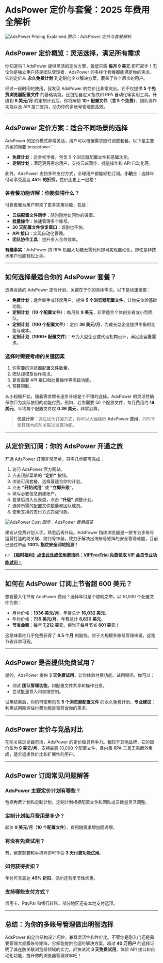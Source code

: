 # AdsPower 定价与套餐：2025 年费用全解析

![AdsPower Pricing Explained](https://198301.xyz/img/864673963283335.webp)
*图示：AdsPower 定价与套餐解析*

## AdsPower 定价概览：灵活选择，满足所有需求

你知道吗？AdsPower 提供灵活的定价方案，最低只需 **每月 9 美元** 即可起步！无论你是独立用户还是团队管理者，AdsPower 的多样化套餐都能满足你的需求。它的定价从 **永久免费计划** 到定制化企业解决方案，覆盖了各个层次的用户。

经过一段时间的使用，我发现 AdsPower 的性价比非常突出。它不仅提供 **5 个免费浏览器配置文件** 的基础功能，还包括自定义指纹和 RPA 自动化等实用工具。升级到 **9 美元/月** 的定制计划后，你将解锁 **10+ 配置文件（含 5 个免费）**、团队协作功能以及 API 接口支持，助力你的多账号管理更高效。

---

## AdsPower 定价方案：适合不同场景的选择

AdsPower 的定价模式非常灵活，用户可以根据需求随时调整套餐。以下是主要方案的简要 breakdown：

- **免费计划**：适合初学者，包含 5 个浏览器配置文件和基础功能。
- **定制计划**：满足更高需求用户，支持云端同步、批量操作和 API 自动化等。

此外，AdsPower 支持多种支付方式，全球用户都能轻松订阅。**小贴士**：选择年付可享受高达 **45% 的折扣**，性价比更上一层楼！

### 各套餐功能详解：你能获得什么？

付费套餐为用户带来了更多实用功能，包括：

- **云端配置文件同步**：随时随地访问你的设置。
- **批量操作**：快速管理多个账号。
- **30 天配置文件恢复窗口**：误删也不怕。
- **API 接口**：实现自动化管理。
- **团队协作工具**：提升多人合作效率。

**有趣事实**：AdsPower 的 RPA 机器人功能无需代码即可实现自动化，即使是非技术用户也能轻松上手。

---

## 如何选择最适合你的 AdsPower 套餐？

选择合适的 AdsPower 定价计划，关键在于你的具体需求。以下是快速指南：

- **免费计划**：适合新手或轻度用户，提供 **5 个浏览器配置文件**，让你先体验基础功能。
- **定制计划（10 个配置文件）**：每月仅 **9 美元**，非常适合个体创业者或小型团队。
- **定制计划（100 个配置文件）**：定价 **36 美元/月**，为成长型企业提供平衡的功能与成本。
- **定制计划（1000+ 配置文件）**：专为大型企业或代理机构设计，满足高容量需求。

### 选择时需要考虑的关键因素

1. 你需要的浏览器配置文件数量。
2. 团队规模及协作需求。
3. 是否需要 API 接口和批量操作等高级功能。
4. 预算限制。

从小规模开始，随着需求增长逐步升级是个不错的选择。AdsPower 的灵活性确保你只为实际使用的功能付费。例如，若你需要 50 个配置文件，每月费用约 **18 美元**，平均每个配置文件仅 **0.36 美元**，非常划算。

> **快速计算**：通过优化订阅方式，你可以大幅降低 **AdsPower 费用**，同时享受其强大的防关联浏览器功能。

---

## 从定价到订阅：你的 AdsPower 开通之旅

开通 AdsPower 订阅非常简单，只需几步即可完成：

1. 访问 AdsPower 官方网站。
2. 点击顶部菜单的 **“定价”** 按钮。
3. 浏览可用套餐，选择最适合你的计划。
4. 点击 **“开始试用”** 或 **“立即升级”**。
5. 填写必要信息创建账户。
6. 登录后进入仪表盘，点击 **“升级”** 调整计划。
7. 选择所需的配置文件数量和团队成员。
8. 使用支持的支付方式完成付款。

![AdsPower Cost](https://198301.xyz/img/1493792195296974.webp)
*图示：AdsPower 费用概览*

建议从免费计划入手，熟悉后再升级。AdsPower 指纹浏览器是一款专为多账号运营打造的防关联、防封号神器，致力于解决出海账号矩阵的安全管理难题，目前已通过市面 **100% 指纹安全网站检测**！

👉 **[【限时福利】点击此处或使用邀请码：VIPFreeTrial 免费领取 VIP 会员专业功能试用！](https://bit.ly/adspower_free)**

---

## 如何在 AdsPower 订阅上节省超 600 美元？

想要最大化节省 AdsPower 费用？选择年付是个聪明之举。以 10,000 个配置文件为例：

- 月付价格：**1336 美元/月**，年费总计 **16,032 美元**。
- 年付价格：**735 美元/月**，年费总计 **8,820 美元**。
- **节省金额**：每年 **7,212 美元**，相当于每月节省 **601 美元**！

这意味着你几乎免费获得了 **4.5 个月** 的服务。对于大规模多账号管理来说，这笔节省非常可观。

---

## AdsPower 是否提供免费试用？

是的，AdsPower 提供 **3 天免费试用**，让你体验付费功能。试用期间，你可以：

- 测试 **团队管理功能**，如配置文件共享和操作日志。
- 尝试批量导入和权限控制。

试用结束后，你仍可使用包含 **5 个浏览器配置文件** 的永久免费计划。**专业建议**：利用试用期评估付费功能是否符合你的需求。

---

## AdsPower 定价与竞品对比

在防关联浏览器市场，AdsPower 的定价极具竞争力。相较于其他品牌，它的起价仅为 **9 美元/月**，支持最高 10,000 个配置文件，且内置 RPA 工具无需额外集成，适合追求性价比和扩展性的用户。

---

## AdsPower 订阅常见问题解答

### AdsPower 主要定价计划有哪些？
包括免费计划和定制计划，定制计划根据配置文件和团队成员数量灵活调整。

### 定制计划每月费用是多少？
起价 **9 美元/月（10 个配置文件）**，费用随需求增加而递增。

### 有没有免费试用？
有，绑定邮箱和手机号即可享受 **3 天付费功能试用**。

### 如何获得折扣？
年付可享高达 **45% 折扣**，偶尔还有季节性优惠。

### 支持哪些支付方式？
信用卡、PayPal 和银行转账，部分地区还有本地支付选项。

---

## 总结：为你的多账号管理做出明智选择

AdsPower 的定价结构设计巧妙，兼具灵活性和性价比。不管你是刚入门还是需要管理大规模账号矩阵，它都能提供合适的解决方案。超过 **40 万用户** 的选择证明了其在防关联浏览器领域的实力。赶快试试 **3 天免费试用**，体验 API 接口和自动化功能，提升你的浏览器管理效率吧！